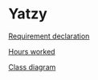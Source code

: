 # Yatzy



[Requirement declaration](Documentation/requirementdeclaration.md)

[Hours worked](Documentation/hours_worked.md)

[Class diagram](Documentation/architecture.md)
